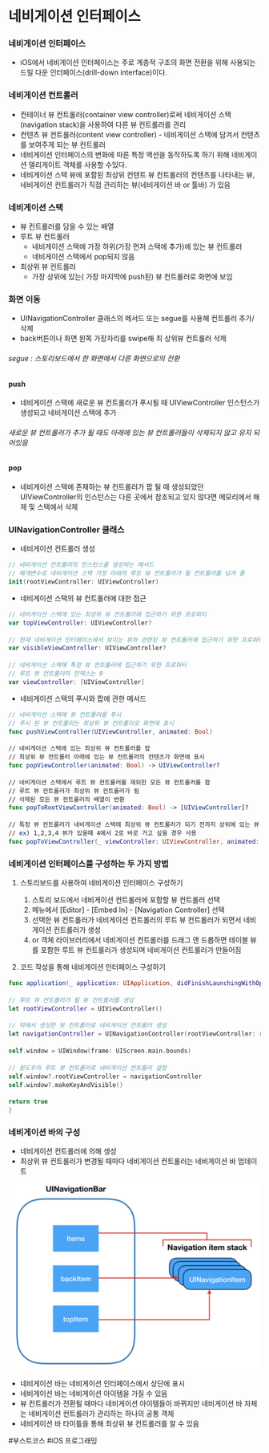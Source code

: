 # 네비게이션 인터페이스

### 네비게이션 인터페이스
- iOS에서 네비게이션 인터페이스는 주로 계층적 구조의 화면 전환을 위해 사용되는 드릴 다운 인터페이스(drill-down interface)이다.



### 네비게이션 컨트롤러
- 컨테이너 뷰 컨트롤러(container view controller)로써 네비게이션 스택(navigation stack)을 사용하여 다른 뷰 컨트롤러를 관리
- 컨텐츠 뷰 컨트롤러(content view controller) - 네비게이션 스택에 담겨서 컨텐츠를 보여주게 되는 뷰 컨트롤러
- 네비게이션 인터페이스의 변화에 따른 특정 액션을 동작하도록 하기 위해 네비게이션 델리게이트 객체를 사용할 수있다.
- 네비게이션 스택 뷰에 포함된 최상위 컨텐트 뷰 컨트롤러의 컨텐츠를 나타내는 뷰, 네비게이션 컨트롤러가 직접 관리하는 뷰(네비게이션 바 or 툴바) 가 있음



### 네비게이션 스택
- 뷰 컨트롤러를 담을 수 있는 배열
- 루트 뷰 컨트롤러
    - 네비게이션 스택에 가장 하위(가장 먼저 스택에 추가)에 있는 뷰 컨트롤러
    - 네비게이션 스택에서 pop되지 않음
- 최상위 뷰 컨트롤러
    - 가장 상위에 있는( 가장 마지막에 push된) 뷰 컨트롤러로 화면에 보임


### 화면 이동
- UINavigationController 클래스의 메서드 또는 segue를 사용해 컨트롤러 추가/삭제
- back버튼이나 화면 왼쪽 가장자리를 swipe해 최 상위뷰 컨트롤러 삭제

###### segue : 스토리보드에서 한 화면에서 다른 화면으로의 전환

#### push
- 네비게이션 스택에 새로운 뷰 컨트롤러가 푸시될 때 UIViewController 인스턴스가 생성되고 네비게이션 스택에 추가

###### 새로운 뷰 컨트롤러가 추가 될 때도 아래에 있는 뷰 컨트롤러들이 삭제되지 않고 유지 되어있음

#### pop
- 네비게이션 스택에 존재하는 뷰 컨트롤러가 팝 될 때 생성되었던 UIViewController의 인스턴스는 다른 곳에서 참조되고 있지 않다면 메모리에서 해제 및 스택에서 삭제



### UINavigationController 클래스
- 네비게이션 컨트롤러 생성
```swift
// 네비게이션 컨트롤러의 인스턴스를 생성하는 메서드
// 매개변수로 네비게이션 스택 가장 아래의 루트 뷰 컨트롤러가 될 컨트롤러를 넘겨 줌
init(rootViewController: UIViewController)
```

- 네비게이션 스택의 뷰 컨트롤러에 대한 접근
```swift
// 네비게이션 스택에 있는 최상위 뷰 컨트롤러에 접근하기 위한 프로퍼티
var topViewController: UIViewController?

// 현재 네비게이션 인터페이스에서 보이는 뷰와 관련된 뷰 컨트롤러에 접근하기 위한 프로퍼티
var visibleViewController: UIViewController?

// 네비게이션 스택에 특정 뷰 컨트롤러에 접근하기 위한 프로퍼티
// 루트 뷰 컨트롤러의 인덱스는 0
var viewController: [UIViewController]
```

- 네비게이션 스택의 푸시와 팝에 관한 메서드
```swift 
// 네비게이션 스택에 뷰 컨트롤러를 푸시 
// 푸시 된 뷰 컨트롤러는 최상위 뷰 컨트롤러로 화면에 표시
func pushViewController(UIViewController, animated: Bool) 

// 네비게이션 스택에 있는 최상위 뷰 컨트롤러를 팝
// 최상위 뷰 컨트롤러 아래에 있는 뷰 컨트롤러의 컨텐츠가 화면에 표시
func popViewController(animated: Bool) -> UIViewController?

// 네비게이션 스택에서 루트 뷰 컨트롤러를 제외한 모든 뷰 컨트롤러를 팝
// 루트 뷰 컨트롤러가 최상위 뷰 컨트롤러가 됨
// 삭제된 모든 뷰 컨트롤러의 배열이 반환
func popToRootViewController(animated: Bool) -> [UIViewController]?

// 특정 뷰 컨트롤러가 네비게이션 스택에 최상위 뷰 컨트롤러가 되기 전까지 상위에 있는 뷰 컨트롤러를 팝함
// ex) 1,2,3,4 뷰가 있을때 4에서 2로 바로 가고 싶을 경우 사용
func popToViewController(_ viewController: UIViewController, animated: Bool) -> [UIViewController]?
```

### 네비게이션 인터페이스를 구성하는 두 가지 방법
1. 스토리보드를 사용하여 네비게이션 인터페이스 구성하기
    1) 스토리 보드에서 네비게이션 컨트롤러에 포함할 뷰 컨트롤러 선택
    2) 메뉴에서 [Editor] - [Embed In] - [Navigation Controller] 선택
    3) 선택한 뷰 컨트롤러가 네비게이션 컨트롤러의 루트 뷰 컨트롤러가 되면서 네비게이션 컨트롤러가 생성
    4) or 객체 라이브러리에서 네비게이션 컨트롤러를 드래그 앤 드롭하면 테이블 뷰를 포함한 루트 뷰 컨트롤러가 생성되며 네비게이션 컨트롤러가 만들어짐


2. 코드 작성을 통해 네비게이션 인터페이스 구성하기
```swift
func application(_ application: UIApplication, didFinishLaunchingWithOptions launchOptions: [UIApplicationLaunchOptionsKey: Any]?) -> Bool {

// 루트 뷰 컨트롤러가 될 뷰 컨트롤러를 생성
let rootViewController = UIViewController()

// 위에서 생성한 뷰 컨트롤러로 네비게이션 컨트롤러 생성
let navigationController = UINavigationController(rootViewController: rootViewController)

self.window = UIWindow(frame: UIScreen.main.bounds)

// 윈도우의 루트 뷰 컨트롤러로 네비게이션 컨트롤러 설정
self.window?.rootViewController = navigationController
self.window?.makeKeyAndVisible()

return true
}
```



### 네비게이션 바의 구성
- 네비게이션 컨트롤러에 의해 생성
- 최상위 뷰 컨트롤러가 변경될 때마다 네비게이션 컨트롤러는 네비게이션 바 업데이트

![NavigationBarImage](./Images/NavigationBarImage.png)

- 네비게이션 바는 네비게이션 인터페이스에서 상단에 표시
- 네비게이션 바는 네비게이션 아이템을 가질 수 있음
- 뷰 컨트롤러가 전환될 때마다 네비게이션 아이템들이 바뀌지만 네비게이션 바 자체는 네비게이션 컨트롤러가 관리하는 하나의 공통 객체
- 네비게이션 바 타이틀을 통해 최상위 뷰 컨트롤러를 알 수 있음



#부스트코스 #iOS 프로그래밍
